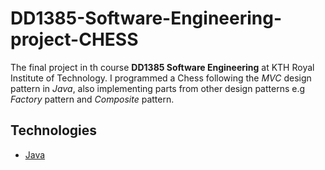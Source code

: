# DD1385-Software-Engineering-project-CHESS
The final project in th course **DD1385 Software Engineering** at KTH Royal Institute of Technology. I programmed a Chess following the _MVC_ design pattern in _Java_, also implementing parts from other design patterns e.g _Factory_ pattern and _Composite_ pattern. 

## Technologies

-   [Java](https://en.wikipedia.org/wiki/Java_(programming_language))
